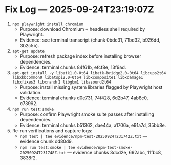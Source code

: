 # Fix Log — 2025-09-24T23:19:07Z

1. `npx playwright install chromium`
   - Purpose: download Chromium + headless shell required by Playwright.
   - Evidence: see terminal transcript (chunk 0bdc31, 71bd32, b926dd, 3b2c5b).
2. `apt-get update`
   - Purpose: refresh package index before installing browser dependencies.
   - Evidence: terminal chunks 84f61b, efcf8e, 13f9ad.
3. `apt-get install -y libatk1.0-0t64 libatk-bridge2.0-0t64 libcups2t64 libxkbcommon0 libatspi2.0-0t64 libxcomposite1 libxdamage1 libxfixes3 libxrandr2 libgbm1 libasound2t64`
   - Purpose: install missing system libraries flagged by Playwright host validation.
   - Evidence: terminal chunks d0e731, 74f428, 6d2b47, 4ab8c0, c73992.
4. `npm run test:smoke`
   - Purpose: confirm Playwright smoke suite passes after installing dependencies.
   - Evidence: terminal chunks b51362, dae44a, a1706a, e91a7d, 35bb8e.
5. Re-run verifications and capture logs:
   - `npm test | tee evidence/npm-test-20250924T231742Z.txt` — evidence chunk dd80d9.
   - `npm run test:smoke | tee evidence/npm-test-smoke-20250924T231748Z.txt` — evidence chunks 3dcd2e, 692abc, 11fbc8, 3838f2.

